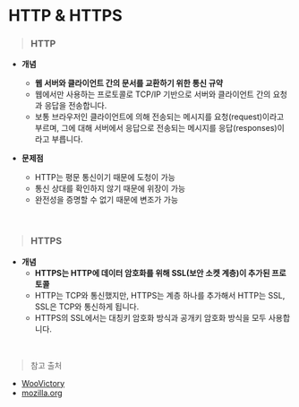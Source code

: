 # HTTP & HTTPS

> ### HTTP
* **개념**
    - **웹 서버와 클라이언트 간의 문서를 교환하기 위한 통신 규약**
    - 웹에서만 사용하는 프로토콜로 TCP/IP 기반으로 서버와 클라이언트 간의 요청과 응답을 전송합니다.
    - 보통 브라우저인 클라이언트에 의해 전송되는 메시지를 요청(request)이라고 부르며, 그에 대해 서버에서 응답으로 전송되는 메시지를 응답(responses)이라고 부릅니다.

* **문제점**
    - HTTP는 평문 통신이기 때문에 도청이 가능
    - 통신 상대를 확인하지 않기 때문에 위장이 가능
    - 완전성을 증명할 수 없기 때문에 변조가 가능

<br>

> ### HTTPS
* **개념**
    - **HTTPS는 HTTP에 데이터 암호화를 위해 SSL(보안 소켓 계층)이 추가된 프로토콜**
    - HTTP는 TCP와 통신했지만, HTTPS는 계층 하나를 추가해서 HTTP는 SSL, SSL은 TCP와 통신하게 됩니다.
    - HTTPS의 SSL에서는 대칭키 암호화 방식과 공개키 암호화 방식을 모두 사용합니다.

<br>

> 참고 출처
- [WooVictory](https://github.com/WooVictory/Ready-For-Tech-Interview/blob/master/Network/HTTP%2C%20HTTPS.md)
- [mozilla.org](https://developer.mozilla.org/ko/docs/Web/HTTP/Overview)